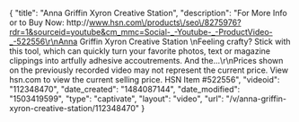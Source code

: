{
    "title": "Anna Griffin Xyron Creative Station",
    "description": "For More Info or to Buy Now: http:\/\/www.hsn.com\/products\/seo\/8275976?rdr=1&sourceid=youtube&cm_mmc=Social-_-Youtube-_-ProductVideo-_-522556\r\nAnna Griffin Xyron Creative Station  \nFeeling crafty? Stick with this tool, which can quickly turn your favorite photos, text or magazine clippings into artfully adhesive accoutrements. And the...\r\nPrices shown on the previously recorded video may not represent the current price.  View hsn.com to view the current selling price. HSN Item #522556",
    "videoid": "112348470",
    "date_created": "1484087144",
    "date_modified": "1503419599",
    "type": "captivate",
    "layout": "video",
    "url": "\/v\/anna-griffin-xyron-creative-station\/112348470"
}